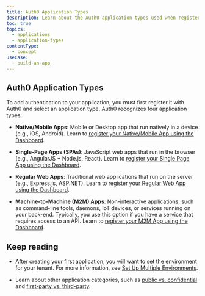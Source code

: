 ```yaml
---
title: Auth0 Application Types
description: Learn about the Auth0 application types used when registering an application with Auth0
toc: true
topics:
  - applications
  - application-types
contentType: 
  - concept
useCase:
  - build-an-app
---
```


## Auth0 Application Types

To add authentication to your application, you must first register it with Auth0 and select an application type. Auth0 recognizes four application types:

- **Native/Mobile Apps**: Mobile or Desktop app that run natively in a device (e.g., iOS, Android). Learn to [register your Native/Mobile App using the Dashboard](/applications/guides/register-native-app).

- **Single-Page Apps (SPAs)**: JavaScript web apps that run in the browser (e.g., AngularJS + Node.js, React). Learn to [register your Single Page App using the Dashboard](/applications/guides/register-spa).

- **Regular Web Apps**: Traditional web applications that run on the server (e.g., Express.js, ASP.NET). Learn to [register your Regular Web App using the Dashboard](/applications/guides/register-regular-web-app).

- **Machine-to-Machine (M2M) Apps**: Non-interactive applications, such as command-line tools, daemons, IoT devices, or services running on your back-end. Typically, you use this option if you have a service that requires access to an API. Learn to [register your M2M App using the Dashboard](/applications/guides/register-m2m-app).


## Keep reading

- After creating your first application, you will want to set the environment for your tenant. For more information, see [Set Up Multiple Environments](/dev-lifecycle/setting-up-env#set-the-environment).

- Learn about other application categories, such as [public vs. confidential](/applications/concepts/app-types-confidential-public) and [first-party vs. third-party](/applications/concepts/app-types-first-third-party).

